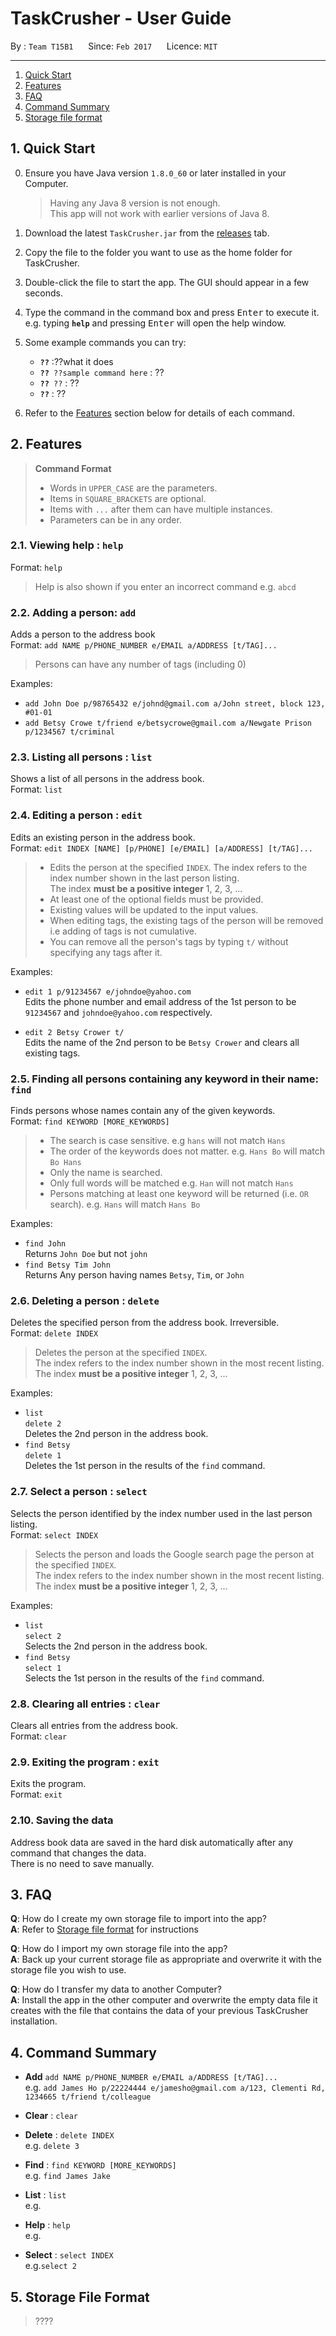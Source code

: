 # TaskCrusher - User Guide

By : `Team T15B1`  &nbsp;&nbsp;&nbsp;&nbsp; Since: `Feb 2017`  &nbsp;&nbsp;&nbsp;&nbsp; Licence: `MIT`

---

1. [Quick Start](#quick-start)
2. [Features](#features)
3. [FAQ](#faq)
4. [Command Summary](#command-summary)
5. [Storage file format](#storage-file-format)

## 1. Quick Start

0. Ensure you have Java version `1.8.0_60` or later installed in your Computer.<br>

   > Having any Java 8 version is not enough. <br>
   > This app will not work with earlier versions of Java 8.

1. Download the latest `TaskCrusher.jar` from the [releases](../../../releases) tab.
2. Copy the file to the folder you want to use as the home folder for TaskCrusher.
3. Double-click the file to start the app. The GUI should appear in a few seconds.
4. Type the command in the command box and press <kbd>Enter</kbd> to execute it. <br>
   e.g. typing **`help`** and pressing <kbd>Enter</kbd> will open the help window.
5. Some example commands you can try:
   * **`??`** :??what it does
   * **`??`**` ??sample command here` : ??
   * **`??`**` ??` : ??
   * **`??`** : ??
6. Refer to the [Features](#features) section below for details of each command.<br>


## 2. Features

> **Command Format**
>
> * Words in `UPPER_CASE` are the parameters.
> * Items in `SQUARE_BRACKETS` are optional.
> * Items with `...` after them can have multiple instances.
> * Parameters can be in any order.

### 2.1. Viewing help : `help`

Format: `help`

> Help is also shown if you enter an incorrect command e.g. `abcd`

### 2.2. Adding a person: `add`

Adds a person to the address book<br>
Format: `add NAME p/PHONE_NUMBER e/EMAIL a/ADDRESS [t/TAG]...`

> Persons can have any number of tags (including 0)

Examples:

* `add John Doe p/98765432 e/johnd@gmail.com a/John street, block 123, #01-01`
* `add Betsy Crowe t/friend e/betsycrowe@gmail.com a/Newgate Prison p/1234567 t/criminal`

### 2.3. Listing all persons : `list`

Shows a list of all persons in the address book.<br>
Format: `list`

### 2.4. Editing a person : `edit`

Edits an existing person in the address book.<br>
Format: `edit INDEX [NAME] [p/PHONE] [e/EMAIL] [a/ADDRESS] [t/TAG]...`

> * Edits the person at the specified `INDEX`.
    The index refers to the index number shown in the last person listing.<br>
    The index **must be a positive integer** 1, 2, 3, ...
> * At least one of the optional fields must be provided.
> * Existing values will be updated to the input values.
> * When editing tags, the existing tags of the person will be removed i.e adding of tags is not cumulative.
> * You can remove all the person's tags by typing `t/` without specifying any tags after it. 

Examples:

* `edit 1 p/91234567 e/johndoe@yahoo.com`<br>
  Edits the phone number and email address of the 1st person to be `91234567` and `johndoe@yahoo.com` respectively.

* `edit 2 Betsy Crower t/`<br>
  Edits the name of the 2nd person to be `Betsy Crower` and clears all existing tags.

### 2.5. Finding all persons containing any keyword in their name: `find`

Finds persons whose names contain any of the given keywords.<br>
Format: `find KEYWORD [MORE_KEYWORDS]`

> * The search is case sensitive. e.g `hans` will not match `Hans`
> * The order of the keywords does not matter. e.g. `Hans Bo` will match `Bo Hans`
> * Only the name is searched.
> * Only full words will be matched e.g. `Han` will not match `Hans`
> * Persons matching at least one keyword will be returned (i.e. `OR` search).
    e.g. `Hans` will match `Hans Bo`

Examples:

* `find John`<br>
  Returns `John Doe` but not `john`
* `find Betsy Tim John`<br>
  Returns Any person having names `Betsy`, `Tim`, or `John`

### 2.6. Deleting a person : `delete`

Deletes the specified person from the address book. Irreversible.<br>
Format: `delete INDEX`

> Deletes the person at the specified `INDEX`. <br>
> The index refers to the index number shown in the most recent listing.<br>
> The index **must be a positive integer** 1, 2, 3, ...

Examples:

* `list`<br>
  `delete 2`<br>
  Deletes the 2nd person in the address book.
* `find Betsy`<br>
  `delete 1`<br>
  Deletes the 1st person in the results of the `find` command.

### 2.7. Select a person : `select`

Selects the person identified by the index number used in the last person listing.<br>
Format: `select INDEX`

> Selects the person and loads the Google search page the person at the specified `INDEX`.<br>
> The index refers to the index number shown in the most recent listing.<br>
> The index **must be a positive integer** 1, 2, 3, ...

Examples:

* `list`<br>
  `select 2`<br>
  Selects the 2nd person in the address book.
* `find Betsy` <br>
  `select 1`<br>
  Selects the 1st person in the results of the `find` command.

### 2.8. Clearing all entries : `clear`

Clears all entries from the address book.<br>
Format: `clear`

### 2.9. Exiting the program : `exit`

Exits the program.<br>
Format: `exit`

### 2.10. Saving the data

Address book data are saved in the hard disk automatically after any command that changes the data.<br>
There is no need to save manually.

## 3. FAQ

**Q**: How do I create my own storage file to import into the app?<br>
**A**: Refer to [Storage file format](#storage-file-format) for instructions

**Q**: How do I import my own storage file into the app?<br>
**A**: Back up your current storage file as appropriate and overwrite it with the storage file you wish to use.

**Q**: How do I transfer my data to another Computer?<br>
**A**: Install the app in the other computer and overwrite the empty data file it creates with the file that contains the data of your previous TaskCrusher installation.

## 4. Command Summary

* **Add**  `add NAME p/PHONE_NUMBER e/EMAIL a/ADDRESS [t/TAG]...` <br>
  e.g. `add James Ho p/22224444 e/jamesho@gmail.com a/123, Clementi Rd, 1234665 t/friend t/colleague`

* **Clear** : `clear`

* **Delete** : `delete INDEX` <br>
   e.g. `delete 3`

* **Find** : `find KEYWORD [MORE_KEYWORDS]` <br>
  e.g. `find James Jake`

* **List** : `list` <br>
  e.g.

* **Help** : `help` <br>
  e.g.

* **Select** : `select INDEX` <br>
  e.g.`select 2`

## 5. Storage File Format

> ????